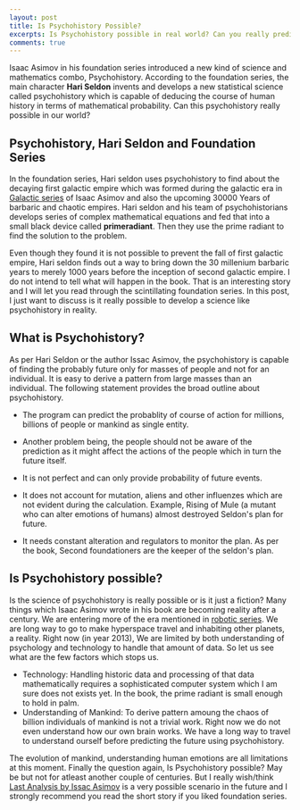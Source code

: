 ```yaml
---
layout: post
title: Is Psychohistory Possible?
excerpts: Is Psychohistory possible in real world? Can you really predict the probability of future events based on the history and human psychology?
comments: true
---
```


Isaac Asimov in his foundation series introduced a new kind of science and mathematics combo, Psychohistory. According to the foundation series, the main character **Hari Seldon** invents and develops a new statistical science called psychohistory which is capable of deducing the course of human history in terms of mathematical probability. Can this psychohistory really possible in our world?  

## Psychohistory, Hari Seldon and Foundation Series

In the foundation series, Hari seldon uses psychohistory to find about the decaying first galactic empire which was formed during the galactic era in [Galactic series](http://www.arunchinnachamy.com/isaac-asimov-galactic-empire-series-novels-and-reading-order/ "Isaac Asimov Galactic Empire Series Novels and reading order") of Isaac Asimov and also the upcoming 30000 Years of barbaric and chaotic empires. Hari seldon and his team of psychohistorians develops series of complex mathematical equations and fed that into a small black device called **primeradiant**. Then they use the prime radiant to find the solution to the problem. 

Even though they found it is not possible to prevent the fall of first galactic empire, Hari seldon finds out a way to bring down the 30 millenium barbaric years to merely 1000 years before the inception of second galactic empire. I do not intend to tell what will happen in the book. That is an interesting story and I will let you read through the scintillating foundation series. In this post, I just want to discuss is it really possible to develop a science like psychohistory in reality.

## What is Psychohistory?

As per Hari Seldon or the author Issac Asimov, the psychohistory is capable of finding the probably future only for masses of people and not for an individual. It is easy to derive a pattern from large masses than an individual. The following statement provides the broad outline about psychohistory.

*   The program can predict the probablity of course of action for millions, billions of people or mankind as single entity.

*   Another problem being, the people should not be aware of the prediction as it might affect the actions of the people which in turn the future itself.
*   It is not perfect and can only provide probability of future events.
*   It does not account for mutation, aliens and other influenzes which are not evident during the calculation. Example, Rising of Mule (a mutant who can alter emotions of humans) almost destroyed Seldon's plan for future.

*   It needs constant alteration and regulators to monitor the plan. As per the book, Second foundationers are the keeper of the seldon's plan.

## Is Psychohistory possible?

Is the science of psychohistory is really possible or is it just a fiction? Many things which Isaac Asimov wrote in his book are becoming reality after a century. We are entering more of the era mentioned in [robotic series](http://www.arunchinnachamy.com/isaac-asimov-robot-series-novels-and-reading-order/ "Isaac Asimov Robot Series Novels and reading order"). We are long way to go to make hyperspace travel and inhabiting other planets, a reality. Right now (in year 2013), We are limited by both understanding of psychology and technology to handle that amount of data. So let us see what are the few factors which stops us.

*   Technology: Handling historic data and processing of that data mathematically requires a sophisticated computer system which I am sure does not exists yet. In the book, the prime radiant is small enough to hold in palm.
*   Understanding of Mankind: To derive pattern amoung the chaos of billion individuals of mankind is not a trivial work. Right now we do not even understand how our own brain works. We have a long way to travel to understand ourself before predicting the future using psychohistory.

The evolution of mankind, understanding human emotions are all limitations at this moment. Finally the question again, Is Psychohistory possible? May be but not for atleast another couple of centuries. But I really wish/think [Last Analysis by Issac Asimov](http://www.arunchinnachamy.com/isaac-asimov-the-last-question-analysis/ "Isaac Asimov The Last Question Analysis") is a very possible scenario in the future and I strongly recommend you read the short story if you liked foundation series.
